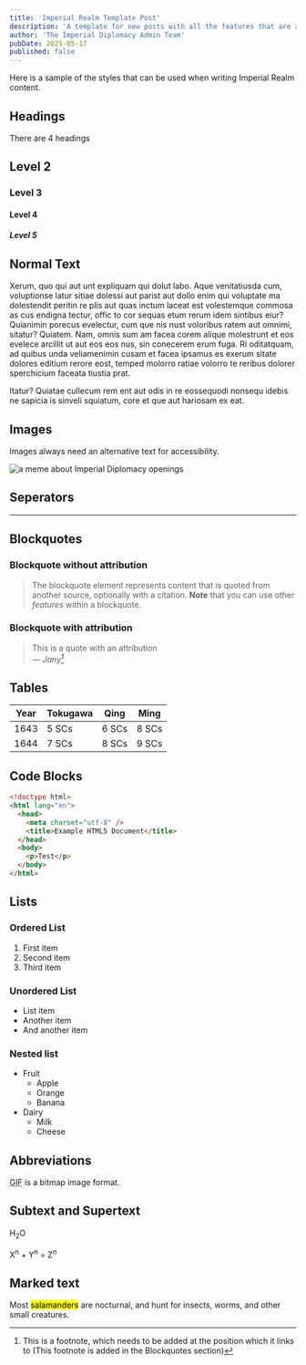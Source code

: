 ```yaml
---
title: 'Imperial Realm Template Post'
description: 'A template for new posts with all the features that are available.'
author: 'The Imperial Diplomacy Admin Team'
pubDate: 2025-05-17
published: false
---
```


Here is a sample of the styles that can be used when writing Imperial Realm content.

## Headings

There are 4 headings

## Level 2

### Level 3

#### Level 4

##### Level 5

## Normal Text

Xerum, quo qui aut unt expliquam qui dolut labo. Aque venitatiusda cum, voluptionse latur sitiae dolessi aut parist aut dollo enim qui voluptate ma dolestendit peritin re plis aut quas inctum laceat est volestemque commosa as cus endigna tectur, offic to cor sequas etum rerum idem sintibus eiur? Quianimin porecus evelectur, cum que nis nust voloribus ratem aut omnimi, sitatur? Quiatem. Nam, omnis sum am facea corem alique molestrunt et eos evelece arcillit ut aut eos eos nus, sin conecerem erum fuga. Ri oditatquam, ad quibus unda veliamenimin cusam et facea ipsamus es exerum sitate dolores editium rerore eost, temped molorro ratiae volorro te reribus dolorer sperchicium faceata tiustia prat.

Itatur? Quiatae cullecum rem ent aut odis in re eossequodi nonsequ idebis ne sapicia is sinveli squiatum, core et que aut hariosam ex eat.

## Images

Images always need an alternative text for accessibility.

![a meme about Imperial Diplomacy openings](/opening.jpg)

## Seperators

---

## Blockquotes

### Blockquote without attribution

> The blockquote element represents content that is quoted from another source, optionally with a citation.
> **Note** that you can use other *features* within a blockquote.

### Blockquote with attribution

> This is a quote with an attribution<br>
> — <cite>Jany[^1]</cite>

[^1]: This is a footnote, which needs to be added at the position which it links to (This footnote is added in the Blockquotes section)

## Tables


| Year | Tokugawa  | Qing  | Ming  |
| ---- | --------- | ----- | ----- |
| 1643 | 5 SCs     | 6 SCs | 8 SCs |
| 1644 | 7 SCs     | 8 SCs | 9 SCs |

## Code Blocks

```html
<!doctype html>
<html lang="en">
  <head>
    <meta charset="utf-8" />
    <title>Example HTML5 Document</title>
  </head>
  <body>
    <p>Test</p>
  </body>
</html>
```

## Lists

### Ordered List

1. First item
2. Second item
3. Third item

### Unordered List

- List item
- Another item
- And another item

### Nested list

- Fruit
  - Apple
  - Orange
  - Banana
- Dairy
  - Milk
  - Cheese

## Abbreviations

<abbr title="Graphics Interchange Format">GIF</abbr> is a bitmap image format.

## Subtext and Supertext

H<sub>2</sub>O

X<sup>n</sup> + Y<sup>n</sup> = Z<sup>n</sup>

## Marked text

Most <mark>salamanders</mark> are nocturnal, and hunt for insects, worms, and other small creatures.
